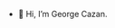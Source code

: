 - 👋 Hi, I’m George Cazan.

<!---
Aeruia/Aeruia is a ✨ special ✨ repository because its `README.md` (this file) appears on your GitHub profile.
You can click the Preview link to take a look at your changes.
--->

